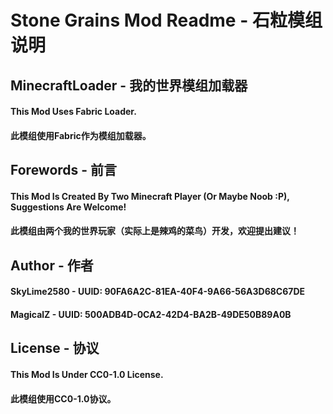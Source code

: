 # Stone Grains Mod Readme - 石粒模组说明

## MinecraftLoader - 我的世界模组加载器

#### This Mod Uses Fabric Loader.

#### 此模组使用Fabric作为模组加载器。

## Forewords - 前言

#### This Mod Is Created By Two Minecraft Player (Or Maybe Noob :P), Suggestions Are Welcome!

#### 此模组由两个我的世界玩家（实际上是辣鸡的菜鸟）开发，欢迎提出建议！

## Author - 作者

#### SkyLime2580 - UUID: 90FA6A2C-81EA-40F4-9A66-56A3D68C67DE

#### MagicalZ - UUID: 500ADB4D-0CA2-42D4-BA2B-49DE50B89A0B

## License - 协议

#### This Mod Is Under CC0-1.0 License.

#### 此模组使用CC0-1.0协议。
